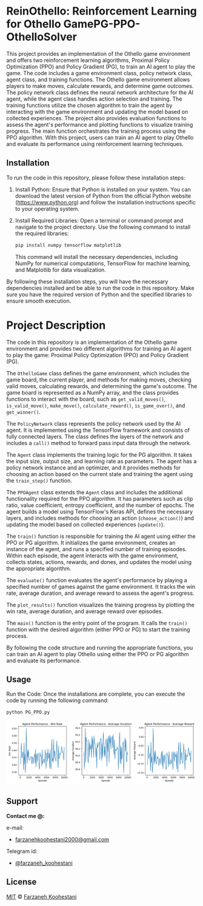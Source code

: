 # ReinOthello: Reinforcement Learning for Othello GamePG-PPO-OthelloSolver

This project provides an implementation of the Othello game environment and offers two reinforcement learning algorithms, Proximal Policy Optimization (PPO) and Policy Gradient (PG), to train an AI agent to play the game. The code includes a game environment class, policy network class, agent class, and training functions. The Othello game environment allows players to make moves, calculate rewards, and determine game outcomes. The policy network class defines the neural network architecture for the AI agent, while the agent class handles action selection and training. The training functions utilize the chosen algorithm to train the agent by interacting with the game environment and updating the model based on collected experiences. The project also provides evaluation functions to assess the agent's performance and plotting functions to visualize training progress. The main function orchestrates the training process using the PPO algorithm. With this project, users can train an AI agent to play Othello and evaluate its performance using reinforcement learning techniques.

## Installation
To run the code in this repository, please follow these installation steps:

1. Install Python: Ensure that Python is installed on your system. You can download the latest version of Python from the official Python website (https://www.python.org) and follow the installation instructions specific to your operating system.

2. Install Required Libraries: Open a terminal or command prompt and navigate to the project directory. Use the following command to install the required libraries:

   ```bash
   pip install numpy tensorflow matplotlib
   ```

   This command will install the necessary dependencies, including NumPy for numerical computations, TensorFlow for machine learning, and Matplotlib for data visualization.

By following these installation steps, you will have the necessary dependencies installed and be able to run the code in this repository. Make sure you have the required version of Python and the specified libraries to ensure smooth execution.

# Project Description
The code in this repository is an implementation of the Othello game environment and provides two different algorithms for training an AI agent to play the game: Proximal Policy Optimization (PPO) and Policy Gradient (PG).

The `OthelloGame` class defines the game environment, which includes the game board, the current player, and methods for making moves, checking valid moves, calculating rewards, and determining the game's outcome. The game board is represented as a NumPy array, and the class provides functions to interact with the board, such as `get_valid_moves()`, `is_valid_move()`, `make_move()`, `calculate_reward()`, `is_game_over()`, and `get_winner()`.

The `PolicyNetwork` class represents the policy network used by the AI agent. It is implemented using the TensorFlow framework and consists of fully connected layers. The class defines the layers of the network and includes a `call()` method to forward pass input data through the network.

The `Agent` class implements the training logic for the PG algorithm. It takes the input size, output size, and learning rate as parameters. The agent has a policy network instance and an optimizer, and it provides methods for choosing an action based on the current state and training the agent using the `train_step()` function.

The `PPOAgent` class extends the `Agent` class and includes the additional functionality required for the PPO algorithm. It has parameters such as clip ratio, value coefficient, entropy coefficient, and the number of epochs. The agent builds a model using TensorFlow's Keras API, defines the necessary layers, and includes methods for choosing an action (`choose_action()`) and updating the model based on collected experiences (`update()`).

The `train()` function is responsible for training the AI agent using either the PPO or PG algorithm. It initializes the game environment, creates an instance of the agent, and runs a specified number of training episodes. Within each episode, the agent interacts with the game environment, collects states, actions, rewards, and dones, and updates the model using the appropriate algorithm.

The `evaluate()` function evaluates the agent's performance by playing a specified number of games against the game environment. It tracks the win rate, average duration, and average reward to assess the agent's progress.

The `plot_results()` function visualizes the training progress by plotting the win rate, average duration, and average reward over episodes.

The `main()` function is the entry point of the program. It calls the `train()` function with the desired algorithm (either PPO or PG) to start the training process.

By following the code structure and running the appropriate functions, you can train an AI agent to play Othello using either the PPO or PG algorithm and evaluate its performance.

## Usage
Run the Code: Once the installations are complete, you can execute the code by running the following command:

   ```bash
   python PG_PPO.py
   ```

<p align="center">
  <img src="https://github.com/farkoo/PG-PPO-OthelloSolver/blob/master/Figure_1.png" alt="Training Progress: Win Rate, Average Duration, and Average Reward">
</p>

## Support

**Contact me @:**

e-mail:

* farzanehkoohestani2000@gmail.com

Telegram id:

* [@farzaneh_koohestani](https://t.me/farzaneh_koohestani)

## License
[MIT](https://github.com/farkoo/PG-PPO-OthelloSolver/blob/master/LICENSE)
&#0169; 
[Farzaneh Koohestani](https://github.com/farkoo)
